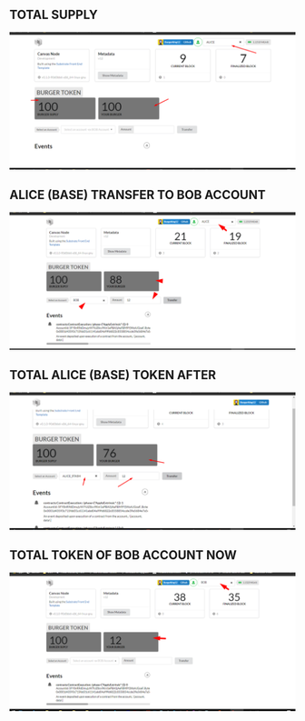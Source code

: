  ## TOTAL SUPPLY
<p align="center">
    <a>
        <img src="total_supply.png" alt="Awesome-Burgerking"/>
    </a>
</p>

## ALICE (BASE) TRANSFER TO BOB ACCOUNT
<p align="center">
    <a>
        <img src="tf_1.png" alt="Awesome-Burgerking"/>
    </a>
</p>


## TOTAL ALICE (BASE) TOKEN AFTER
<p align="center">
    <a>
        <img src="tf_2.png" alt="Awesome-Burgerking"/>
    </a>
</p>

## TOTAL TOKEN OF BOB ACCOUNT NOW
<p align="center">
    <a>
        <img src="Bob_supply_prof.png" alt="Awesome-Burgerking"/>
    </a>
</p>

